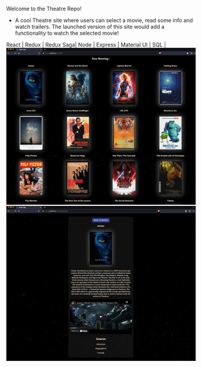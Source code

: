 Welcome to the Theatre Repo!
- A cool Theatre site where users can select a movie, read some info and watch trailers. The launched version of this site would add a functionality to watch the selected movie! 

React | Redux | Redux Saga| Node | Express | Material UI | SQL |
![sample](public/images/SS2.png)
![sample](public/images/SS1.png)
